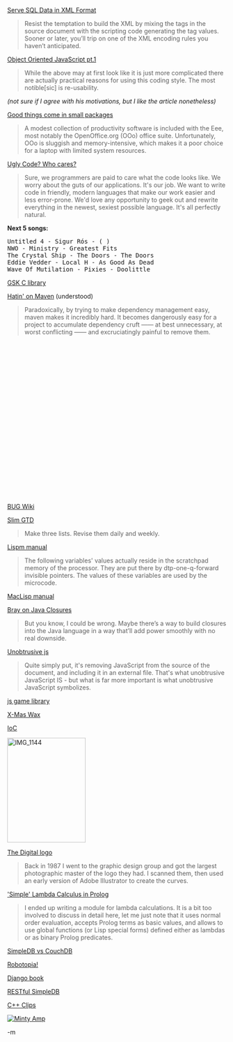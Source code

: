 <a href="http://www.informit.com/articles/article.aspx?p=1015177&rl=1">Serve SQL Data in XML Format</a><br/>
<blockquote>Resist the temptation to build the XML by mixing the tags in the source document with the scripting code generating the tag values. Sooner or later, you’ll trip on one of the XML encoding rules you haven’t anticipated.</blockquote>

<a href="http://www.ajaxonomy.com/content/object-oriented-javascript-should-you-use-it">Object Oriented JavaScript pt.1</a><br/>
<blockquote>While the above may at first look like it is just more complicated there are actually practical reasons for using this coding style. The most notible[sic] is re-usability.</blockquote> <em>(not sure if I agree with his motivations, but I like the article nonetheless)</em><br/>

<a href="http://arstechnica.com/reviews/hardware/eee-pc-review.ars">Good things come in small packages</a><br/>
<blockquote>A modest collection of productivity software is included with the Eee, most notably the OpenOffice.org (OOo) office suite. Unfortunately, OOo is sluggish and memory-intensive, which makes it a poor choice for a laptop with limited system resources.</blockquote>

<a href="http://www.codinghorror.com/blog/archives/001022.html">Ugly Code? Who cares?</a><br/>
<blockquote>Sure, we programmers are paid to care what the code looks like. We worry about the guts of our applications. It's our job. We want to write code in friendly, modern languages that make our work easier and less error-prone. We'd love any opportunity to geek out and rewrite everything in the newest, sexiest possible language. It's all perfectly natural.</blockquote>

<strong>Next 5 songs:</strong><br/>
<pre>Untitled 4 - Sigur Rós	- ( )
NWO - Ministry - Greatest Fits
The Crystal Ship - The Doors - The Doors
Eddie Vedder - Local H - As Good As Dead
Wave Of Mutilation - Pixies - Doolittle
</pre>

<a href="http://gsk.sourceforge.net/">GSK C library</a><br/>

<a href="http://fishbowl.pastiche.org/2007/12/20/maven_broken_by_design">Hatin' on Maven</a> (understood)<br/>
<blockquote>Paradoxically, by trying to make dependency management easy, maven makes it incredibly hard. It becomes dangerously easy for a project to accumulate dependency cruft —— at best unnecessary, at worst conflicting —— and excruciatingly painful to remove them.</blockquote>

<object width="425" height="355"><param name="movie" value="http://www.youtube.com/v/iPuBCfvMrBA&rel=1"></param><param name="wmode" value="transparent"></param><embed src="http://www.youtube.com/v/iPuBCfvMrBA&rel=1" type="application/x-shockwave-flash" wmode="transparent" width="425" height="355"></embed></object><br/>

<a href="http://bugcommunity.com/wiki/index.php/BUG_Wiki">BUG Wiki</a><br/>

<a href="http://lifehacker.com/software/feature/practicing-simplified-gtd-335269.php">Slim GTD</a><br/>
<blockquote>Make three lists. Revise them daily and weekly.</blockquote>

<a href="http://common-lisp.net/project/bknr/static/lmman/toc.html">Lispm manual</a><br/>
<blockquote>The following variables' values actually reside in the scratchpad memory of the processor. They are put there by dtp-one-q-forward invisible pointers. The values of these variables are used by the microcode. </blockquote>

<a href="http://www.maclisp.info/pitmanual/">MacLisp manual</a><br/>

<a href="http://www.tbray.org/ongoing/When/200x/2007/12/16/On-Closures">Bray on Java Closures</a><br/>
<blockquote>But you know, I could be wrong. Maybe there’s a way to build closures into the Java language in a way that’ll add power smoothly with no real downside.</blockquote>

<a href="http://www.phazm.com/notes/javascript/easy-as-pie-unobtrusive-javascript/">Unobtrusive js</a><br/>
<blockquote>Quite simply put, it's removing JavaScript from the source of the document, and including it in an external file. That's what unobtrusive JavaScript IS - but what is far more important is what unobtrusive JavaScript symbolizes.</blockquote>

<a href="http://www.ajaxonomy.com/2007/javascript/javascript-game-library-start-playing-your-games/">js game library</a><br/>

<a href="http://paulfucito.blogspot.com/2007/12/vintage-christmas-wax-revisited.html">X-Mas Wax</a><br/>

<a href="http://martinfowler.com/bliki/InversionOfControl.html">IoC</a><br/>

<a href="http://www.flickr.com/photos/fogus/2111159603/" title="IMG_1144 by fogus, on Flickr"><img src="http://farm3.static.flickr.com/2378/2111159603_df31ef6190_m.jpg" width="180" height="240" alt="IMG_1144" /></a><br/>

<a href="http://nedbatchelder.com/blog/20071216T110049.html">The Digital logo</a><br/>
<blockquote>Back in 1987 I went to the graphic design group and got the largest photographic master of the logo they had. I scanned them, then used an early version of Adobe Illustrator to create the curves.</blockquote>

<a href="http://ha4.fajno.net/2007/12/14/simple-lambda-calculus-in-prolog/">'Simple' Lambda Calculus in Prolog</a><br/>
<blockquote>I ended up writing a module for lambda calculations. It is a bit too involved to discuss in detail here, let me just note that it uses normal order evaluation, accepts Prolog terms as basic values, and allows to use global functions (or Lisp special forms) defined either as lambdas or as binary Prolog predicates.</blockquote>

<a href="http://www.automatthew.com/2007/12/amazon-simpledb-and-couchdb-compared.html">SimpleDB vs CouchDB</a><br/>

<a href="http://www.kennedy-center.org/programs/festivals/07-08/japan/events.cfm?genre_pick=MIS">Robotopia!</a><br/>

<a href="http://www.djangobook.com/en/1.0/">Django book</a><br/>

<a href="http://www.subbu.org/weblogs/main/2007/12/a_restful_versi.html">RESTful SimpleDB</a><br/>

<a href="http://clipsmm.sourceforge.net/">C++ Clips</a><br/>

<a href="http://www.mintyamps.com/"><img src="http://www.mintyamps.com/mintyamp_250.jpg" alt="Minty Amp" /></a><br/>

-m